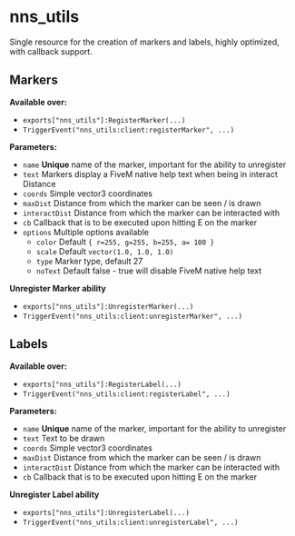# nns_utils

Single resource for the creation of markers and labels, highly optimized, with callback support.

## Markers

**Available over:**
- `exports["nns_utils"]:RegisterMarker(...)`
- `TriggerEvent("nns_utils:client:registerMarker", ...)`

**Parameters:**
- `name` **Unique** name of the marker, important for the ability to unregister
- `text` Markers display a FiveM native help text when being in interact Distance
- `coords` Simple vector3 coordinates
- `maxDist` Distance from which the marker can be seen / is drawn
- `interactDist` Distance from which the marker can be interacted with
- `cb` Callback that is to be executed upon hitting E on the marker
- `options` Multiple options available
    - `color` Default `{ r=255, g=255, b=255, a= 100 }`
    - `scale` Default `vector(1.0, 1.0, 1.0)`
    - `type` Marker type, default 27
    - `noText` Default false - true will disable FiveM native help text

**Unregister Marker ability**
- `exports["nns_utils"]:UnregisterMarker(...)`
- `TriggerEvent("nns_utils:client:unregisterMarker", ...)`

## Labels

**Available over:**
- `exports["nns_utils"]:RegisterLabel(...)`
- `TriggerEvent("nns_utils:client:registerLabel", ...)`

**Parameters:**
- `name` **Unique** name of the marker, important for the ability to unregister
- `text` Text to be drawn
- `coords` Simple vector3 coordinates
- `maxDist` Distance from which the marker can be seen / is drawn
- `interactDist` Distance from which the marker can be interacted with
- `cb` Callback that is to be executed upon hitting E on the marker

**Unregister Label ability**
- `exports["nns_utils"]:UnregisterLabel(...)`
- `TriggerEvent("nns_utils:client:unregisterLabel", ...)`